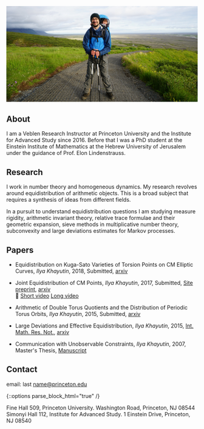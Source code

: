 ![](image.jpg)

## About
I am a Veblen Research Instructor at Princeton University and the Institute for Advanced Study since 2016. Before that I was a PhD student at the Einstein Institute of Mathematics at the Hebrew University of Jerusalem under the guidance of Prof. Elon Lindenstrauss.


## Research​
I work in number theory and homogeneous dynamics. My research revolves around equidistribution of arithmetic objects. This is a broad subject that requires a synthesis of ideas from different fields.  

In a pursuit to
understand equidistribution questions I am studying measure rigidity, arithmetic invariant theory, relative trace formulae and their geometric expansion, sieve methods in multiplicative number theory, subconvexity and
large deviations estimates for Markov processes.

## Papers
+ Equidistribution on Kuga-Sato Varieties of Torsion Points on CM Elliptic Curves,
_Ilya Khayutin_, 2018, Submitted,
[arxiv](https://arxiv.org/abs/1807.08817)  

+ Joint Equidistribution of CM Points,
_Ilya Khayutin_, 2017, Submitted,
[Site preprint](joint_equidistribution.pdf),
[arxiv](https://arxiv.org/abs/1710.04557)  
:movie_camera:
[Short video](https://video.ias.edu/postdoc/2017/0929-IlyaKhayutin)
[Long video](https://video.ias.edu/file/45736)  

+ Arithmetic of Double Torus Quotients and the Distribution of Periodic Torus Orbits,
_Ilya Khayutin_, 2015, Submitted,
[arxiv](https://arxiv.org/abs/1510.08481)  

+ Large Deviations and Effective Equidistribution,
_Ilya Khayutin_, 2015,
[Int. Math. Res. Not.](https://academic.oup.com/imrn/article/2017/10/3050/3061033),
[arxiv](https://arxiv.org/abs/1511.03452)

+ Communication with Unobservable Constraints,
_Ilya Khayutin_, 2007, Master's Thesis,
[Manuscript](https://editorialexpress.com/cgi-bin/conference/download.cgi?db_name=WCGTS2007&paper_id=518)

## Contact
email: last name@princeton.edu

{::options parse_block_html="true" /}
<div id="left">
  Fine Hall 509,  
  Princeton University.  
  Washington Road,  
  Princeton, NJ 08544
</div>

<div id="right">
  <div class="column"></div>
  Simonyi Hall 112,  
  Institute for Advanced Study.  
  1 Einstein Drive,  
  Princeton, NJ 08540
</div>
